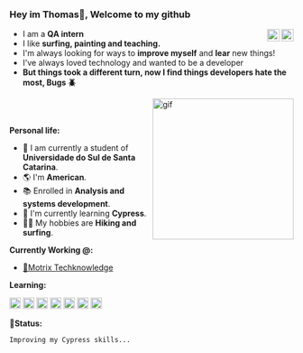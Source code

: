 ### Hey im Thomas👋, Welcome to my github

<a href="https://github.com/Kazeshini3">
  <img align="right" alt="Github" width="22px" src="https://user-images.githubusercontent.com/50798883/196443439-71fee3b1-2665-451c-a8e0-9d322803b4f7.png" />
</a>
<a href="https://www.linkedin.com/in/thomas-pessoa-tech/">
  <img align="right" alt="Linkedin" width="22px" src="https://cdn.jsdelivr.net/gh/devicons/devicon/icons/linkedin/linkedin-original.svg" />
</a>

- I am a **QA intern** 
- I like **surfing, painting and teaching.** 
- I'm always looking for ways to **improve myself** and  **lear** new things!
- I've always loved technology and wanted to be a developer
- **But things took a different turn, now I find things developers hate the most, Bugs 🪲**

<img align="right" alt="gif" width="250px" src="https://usagif.com/wp-content/uploads/gify/zero-two-3.gif" />
<br />
<br />

**Personal life:**

- 🏫 I am currently a student of **Universidade do Sul de Santa Catarina**.
- 🌎 I'm **American**.
- 📚 Enrolled in **Analysis and systems development**.
- 🌱 I'm currently learning **Cypress**. 
- 🏄‍♂️ My hobbies are **Hiking and surfing**.

**Currently Working @:**
- [🏢Motrix Techknowledge]([https://www.loom.com/share/664735d7fef841b79433bc279fdf287c](https://www.motrix.global/en/home))
 

**Learning:**  

<code><img height="20" src="https://iconape.com/wp-content/files/gj/370774/svg/370774.svg"></code>
<code><img height="20" src="https://cdn.worldvectorlogo.com/logos/postman.svg"></code>
<code><img height="20" src="https://cdn.jsdelivr.net/gh/devicons/devicon/icons/javascript/javascript-original.svg"></code>
<code><img height="20" src="https://cdn.jsdelivr.net/gh/devicons/devicon/icons/css3/css3-original.svg"></code>
<code><img height="20" src="https://cdn.jsdelivr.net/gh/devicons/devicon/icons/html5/html5-original.svg"></code>
<code><img height="20" src="https://cdn.jsdelivr.net/gh/devicons/devicon/icons/git/git-original.svg"></code>
<code><img height="20" src="https://cdn.jsdelivr.net/gh/devicons/devicon/icons/vscode/vscode-original.svg"></code>
<br />




🗽**Status:**
<!--START_SECTION:waka-->

```text
Improving my Cypress skills...
```

<!--END_SECTION:waka-->

